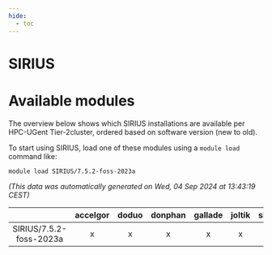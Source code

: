 ```yaml
---
hide:
  - toc
---
```


SIRIUS
======

# Available modules


The overview below shows which SIRIUS installations are available per HPC-UGent Tier-2cluster, ordered based on software version (new to old).

To start using SIRIUS, load one of these modules using a `module load` command like:

```shell
module load SIRIUS/7.5.2-foss-2023a
```

*(This data was automatically generated on Wed, 04 Sep 2024 at 13:43:19 CEST)*  

| |accelgor|doduo|donphan|gallade|joltik|shinx|skitty|
| :---: | :---: | :---: | :---: | :---: | :---: | :---: | :---: |
|SIRIUS/7.5.2-foss-2023a|x|x|x|x|x|x|x|

